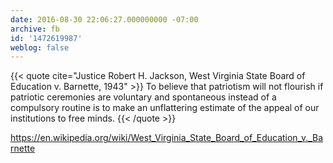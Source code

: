```yaml
---
date: 2016-08-30 22:06:27.000000000 -07:00
archive: fb
id: '1472619987'
weblog: false
---
```


{{< quote cite="Justice Robert H. Jackson, West Virginia State Board of Education v. Barnette, 1943" >}}
To believe that patriotism will not flourish if patriotic ceremonies are voluntary and spontaneous instead of a compulsory routine is to make an unflattering estimate of the appeal of our institutions to free minds.
{{< /quote >}}

https://en.wikipedia.org/wiki/West_Virginia_State_Board_of_Education_v._Barnette
